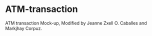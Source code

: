 # ATM-transaction
ATM transaction Mock-up, Modified by Jeanne Zxell O. Caballes and Markjhay Corpuz. 

